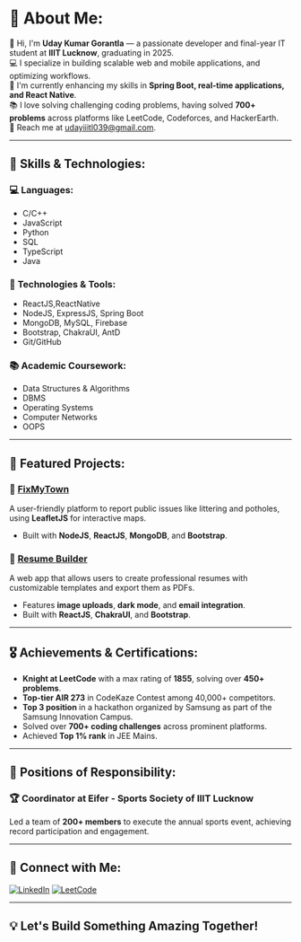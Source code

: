 # 💫 About Me:
👋 Hi, I'm **Uday Kumar Gorantla** — a passionate developer and final-year IT student at **IIIT Lucknow**, graduating in 2025.<br>
💻 I specialize in building scalable web and mobile applications, and optimizing workflows.<br>
🌱 I'm currently enhancing my skills in **Spring Boot, real-time applications, and React Native**.<br>
📚 I love solving challenging coding problems, having solved **700+ problems** across platforms like LeetCode, Codeforces, and HackerEarth.<br>
📧 Reach me at [udayiiitl039@gmail.com](mailto:udayiiitl039@gmail.com).

---

## 🚀 Skills & Technologies:
### 💻 **Languages:**
- C/C++
- JavaScript
- Python
- SQL
- TypeScript
- Java

### 🔧 **Technologies & Tools:**
- ReactJS,ReactNative
- NodeJS, ExpressJS, Spring Boot
- MongoDB, MySQL, Firebase
- Bootstrap, ChakraUI, AntD
- Git/GitHub

### 📚 **Academic Coursework:**
- Data Structures & Algorithms
- DBMS
- Operating Systems
- Computer Networks
- OOPS

---

## 📂 Featured Projects:
### 🌆 **[FixMyTown](https://github.com/Nani2139/FixMyTown)**
A user-friendly platform to report public issues like littering and potholes, using **LeafletJS** for interactive maps.
- Built with **NodeJS**, **ReactJS**, **MongoDB**, and **Bootstrap**.

### 📄 **[Resume Builder](https://github.com/Nani2139/Resume-Builder)**
A web app that allows users to create professional resumes with customizable templates and export them as PDFs.
- Features **image uploads**, **dark mode**, and **email integration**.
- Built with **ReactJS**, **ChakraUI**, and **Bootstrap**.

---

## 🎖️ Achievements & Certifications:
- **Knight at LeetCode** with a max rating of **1855**, solving over **450+ problems**.
- **Top-tier AIR 273** in CodeKaze Contest among 40,000+ competitors.
- **Top 3 position** in a hackathon organized by Samsung as part of the Samsung Innovation Campus.
- Solved over **700+ coding challenges** across prominent platforms.
- Achieved **Top 1% rank** in JEE Mains.

---

## 🏅 Positions of Responsibility:
### 🏆 **Coordinator at Eifer - Sports Society of IIIT Lucknow**
Led a team of **200+ members** to execute the annual sports event, achieving record participation and engagement.

---


## 🔗 Connect with Me:
[![LinkedIn](https://img.shields.io/badge/LinkedIn-Uday%20Kumar%20Gorantla-blue?style=flat&logo=linkedin)](https://www.linkedin.com/in/uday-kumar-gorantla/)
[![LeetCode](https://img.shields.io/badge/LeetCode-Profile-orange?style=flat&logo=leetcode)](https://leetcode.com/u/udaykumar21039/)

---

## 💡 Let's Build Something Amazing Together!

